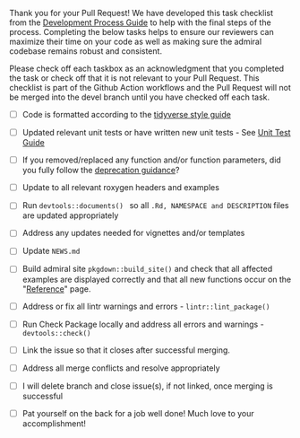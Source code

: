 
Thank you for your Pull Request!  We have developed this task checklist from the [Development Process Guide](https://roche-gsk.github.io/admiral/articles/development_process.html) to help with the final steps of the process.  Completing the below tasks helps to ensure our reviewers can maximize their time on your code as well as making sure the admiral codebase remains robust and consistent.   

Please check off each taskbox as an acknowledgment that you completed the task or check off that it is not relevant to your Pull Request.  This checklist is part of the Github Action workflows and the Pull Request will not be merged into the devel branch until you have checked off each task.

- [ ] Code is formatted according to the [tidyverse style guide](https://style.tidyverse.org/) 
- [ ] Updated relevant unit tests or have written new unit tests - See [Unit Test Guide](https://roche-gsk.github.io/admiral/articles/unit_test_guidance.html)
- [ ] If you removed/replaced any function and/or function parameters, did you fully follow the [deprecation guidance](https://roche-gsk.github.io/admiral/articles/programming_strategy.html#deprecation-1)?
- [ ] Update to all relevant roxygen headers and examples 
- [ ] Run `devtools::documents() ` so all `.Rd, NAMESPACE and DESCRIPTION` files are updated appropriately
- [ ] Address any updates needed for vignettes and/or templates
- [ ] Update `NEWS.md`
- [ ] Build admiral site `pkgdown::build_site()` and check that all affected examples are displayed correctly and that all new functions occur on the "[Reference](https://roche-gsk.github.io/admiral/reference/index.html)" page. 
- [ ] Address or fix all lintr warnings and errors - `lintr::lint_package()`
- [ ] Run Check Package locally and address all errors and warnings - ` devtools::check()`
- [ ] Link the issue so that it closes after successful merging. 
- [ ] Address all merge conflicts and resolve appropriately 
- [ ] I will delete branch and close issue(s), if not linked, once merging is successful
- [ ] Pat yourself on the back for a job well done!  Much love to your accomplishment!




